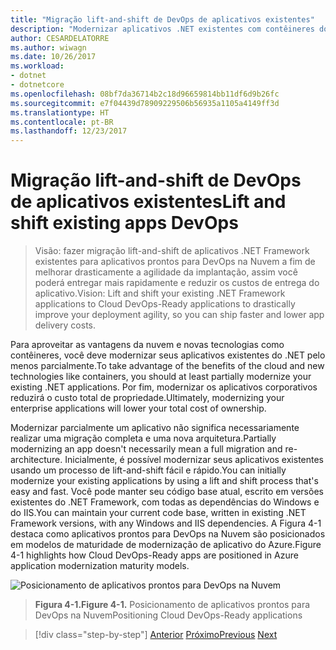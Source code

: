 ```yaml
---
title: "Migração lift-and-shift de DevOps de aplicativos existentes"
description: "Modernizar aplicativos .NET existentes com contêineres do Windows e da Nuvem do Azure."
author: CESARDELATORRE
ms.author: wiwagn
ms.date: 10/26/2017
ms.workload:
- dotnet
- dotnetcore
ms.openlocfilehash: 08bf7da36714b2c18d96659814bb11df6d9b26fc
ms.sourcegitcommit: e7f04439d78909229506b56935a1105a4149ff3d
ms.translationtype: HT
ms.contentlocale: pt-BR
ms.lasthandoff: 12/23/2017
---
```

# <a name="lift-and-shift-existing-apps-devops"></a><span data-ttu-id="dc72f-103">Migração lift-and-shift de DevOps de aplicativos existentes</span><span class="sxs-lookup"><span data-stu-id="dc72f-103">Lift and shift existing apps DevOps</span></span>
> <span data-ttu-id="dc72f-104">Visão: fazer migração lift-and-shift de aplicativos .NET Framework existentes para aplicativos prontos para DevOps na Nuvem a fim de melhorar drasticamente a agilidade da implantação, assim você poderá entregar mais rapidamente e reduzir os custos de entrega do aplicativo.</span><span class="sxs-lookup"><span data-stu-id="dc72f-104">Vision: Lift and shift your existing .NET Framework applications to Cloud DevOps-Ready applications to drastically improve your deployment agility, so you can ship faster and lower app delivery costs.</span></span>

<span data-ttu-id="dc72f-105">Para aproveitar as vantagens da nuvem e novas tecnologias como contêineres, você deve modernizar seus aplicativos existentes do .NET pelo menos parcialmente.</span><span class="sxs-lookup"><span data-stu-id="dc72f-105">To take advantage of the benefits of the cloud and new technologies like containers, you should at least partially modernize your existing .NET applications.</span></span> <span data-ttu-id="dc72f-106">Por fim, modernizar os aplicativos corporativos reduzirá o custo total de propriedade.</span><span class="sxs-lookup"><span data-stu-id="dc72f-106">Ultimately, modernizing your enterprise applications will lower your total cost of ownership.</span></span>

<span data-ttu-id="dc72f-107">Modernizar parcialmente um aplicativo não significa necessariamente realizar uma migração completa e uma nova arquitetura.</span><span class="sxs-lookup"><span data-stu-id="dc72f-107">Partially modernizing an app doesn't necessarily mean a full migration and re-architecture.</span></span> <span data-ttu-id="dc72f-108">Inicialmente, é possível modernizar seus aplicativos existentes usando um processo de lift-and-shift fácil e rápido.</span><span class="sxs-lookup"><span data-stu-id="dc72f-108">You can initially modernize your existing applications by using a lift and shift process that's easy and fast.</span></span> <span data-ttu-id="dc72f-109">Você pode manter seu código base atual, escrito em versões existentes do .NET Framework, com todas as dependências do Windows e do IIS.</span><span class="sxs-lookup"><span data-stu-id="dc72f-109">You can maintain your current code base, written in existing .NET Framework versions, with any Windows and IIS dependencies.</span></span> <span data-ttu-id="dc72f-110">A Figura 4-1 destaca como aplicativos prontos para DevOps na Nuvem são posicionados em modelos de maturidade de modernização de aplicativo do Azure.</span><span class="sxs-lookup"><span data-stu-id="dc72f-110">Figure 4-1 highlights how Cloud DevOps-Ready apps are positioned in Azure application modernization maturity models.</span></span>

![Posicionamento de aplicativos prontos para DevOps na Nuvem](./media/image1.png)

> <span data-ttu-id="dc72f-112">**Figura 4-1.**</span><span class="sxs-lookup"><span data-stu-id="dc72f-112">**Figure 4-1.**</span></span> <span data-ttu-id="dc72f-113">Posicionamento de aplicativos prontos para DevOps na Nuvem</span><span class="sxs-lookup"><span data-stu-id="dc72f-113">Positioning Cloud DevOps-Ready applications</span></span>

>[!div class="step-by-step"]
<span data-ttu-id="dc72f-114">[Anterior](../migrate-your-relational-databases-to-azure.md)
[Próximo](reasons-to-lift-and-shift-existing-net-apps-to-cloud-devops-ready-applications.md)</span><span class="sxs-lookup"><span data-stu-id="dc72f-114">[Previous](../migrate-your-relational-databases-to-azure.md)
[Next](reasons-to-lift-and-shift-existing-net-apps-to-cloud-devops-ready-applications.md)</span></span>
